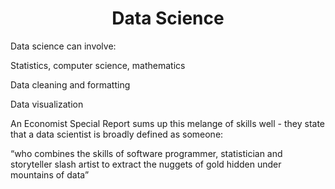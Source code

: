 # <center> Data Science </center>
Data science can involve:

Statistics, computer science, mathematics

Data cleaning and formatting

Data visualization

An Economist Special Report sums up this melange of skills well - they state that a data scientist is broadly defined as someone:

“who combines the skills of software programmer, statistician and storyteller slash artist to extract the nuggets of gold hidden under mountains of data”
